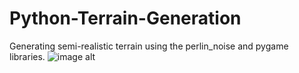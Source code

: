 # Python-Terrain-Generation
Generating semi-realistic terrain using the perlin_noise and pygame libraries.
![image alt](https://github.com/dan2017558/Terrain-Generation-in-Python/blob/main/Generated%20Terrain.png?raw=true)
